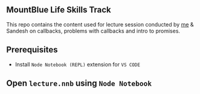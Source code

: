## MountBlue Life Skills Track

This repo contains the content used for lecture session conducted by [me](https://github.com/nodelike) & Sandesh on callbacks, problems with callbacks and intro to promises.

## Prerequisites
- Install `Node Notebook (REPL)` extension for `VS CODE`

Open `lecture.nnb` using `Node Notebook`
---